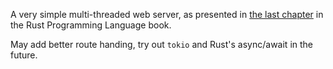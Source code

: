 A very simple multi-threaded web server, as presented in [the last chapter](https://doc.rust-lang.org/book/ch20-00-final-project-a-web-server.html)
in the Rust Programming Language book.

May add better route handing, try out `tokio` and Rust's async/await 
in the future.
